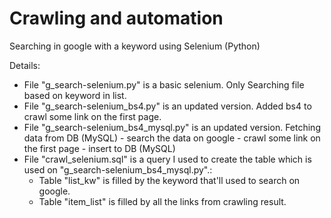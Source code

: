# Crawling and automation
Searching in google with a keyword using Selenium (Python)

Details:
- File "g_search-selenium.py" is a basic selenium. Only Searching file based on keyword in list.
- File "g_search-selenium_bs4.py" is an updated version. Added bs4 to crawl some link on the first page.
- File "g_search-selenium_bs4_mysql.py" is an updated version. Fetching data from DB (MySQL) - search the data on google - crawl some link on the first page - insert to DB (MySQL)
- File "crawl_selenium.sql" is a query I used to create the table which is used on "g_search-selenium_bs4_mysql.py".:
  - Table "list_kw" is filled by the keyword that'll used to search on google.
  - Table "item_list" is filled by all the links from crawling result.
